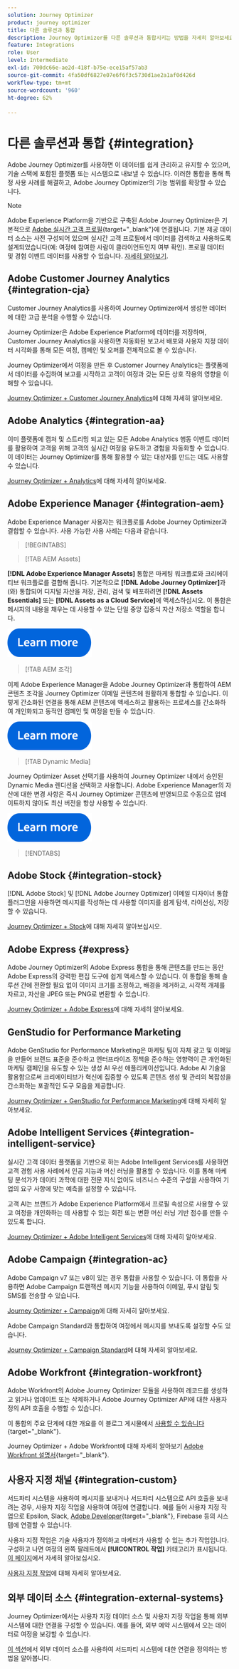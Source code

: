 ```yaml
---
solution: Journey Optimizer
product: journey optimizer
title: 다른 솔루션과 통합
description: Journey Optimizer를 다른 솔루션과 통합시키는 방법을 자세히 알아보세요.
feature: Integrations
role: User
level: Intermediate
exl-id: 700dc66e-ae2d-418f-b75e-ece15af57ab3
source-git-commit: 4fa50df6827e07e6f6f3c5730d1ae2a1af0d426d
workflow-type: tm+mt
source-wordcount: '960'
ht-degree: 62%

---
```


# 다른 솔루션과 통합 {#integration}

Adobe Journey Optimizer를 사용하면 이 데이터를 쉽게 관리하고 유지할 수 있으며, 기술 스택에 포함된 플랫폼 또는 시스템으로 내보낼 수 있습니다. 이러한 통합을 통해 특정 사용 사례를 해결하고, Adobe Journey Optimizer의 기능 범위를 확장할 수 있습니다.

>[!NOTE]
>
> Adobe Experience Platform을 기반으로 구축된 Adobe Journey Optimizer은 기본적으로 [Adobe 실시간 고객 프로필](https://experienceleague.adobe.com/docs/experience-platform/profile/home.html?lang=ko){target="_blank"}에 연결됩니다. 기본 제공 데이터 소스는 사전 구성되어 있으며 실시간 고객 프로필에서 데이터를 검색하고 사용하도록 설계되었습니다(예: 여정에 참여한 사람이 클라이언트인지 여부 확인). 프로필 데이터 및 경험 이벤트 데이터를 사용할 수 있습니다. [자세히 알아보기](../datasource/adobe-experience-platform-data-source.md).


## Adobe Customer Journey Analytics {#integration-cja}

Customer Journey Analytics를 사용하여 Journey Optimizer에서 생성한 데이터에 대한 고급 분석을 수행할 수 있습니다.

Journey Optimizer은 Adobe Experience Platform에 데이터를 저장하며, Customer Journey Analytics을 사용하면 자동화된 보고서 배포와 사용자 지정 데이터 시각화를 통해 모든 여정, 캠페인 및 오퍼를 전체적으로 볼 수 있습니다.

Journey Optimizer에서 여정을 만든 후 Customer Journey Analytics는 플랫폼에서 데이터를 수집하여 보고를 시작하고 고객이 여정과 갖는 모든 상호 작용의 영향을 이해할 수 있습니다.

[Journey Optimizer + Customer Journey Analytics](../reports/cja-ajo.md)에 대해 자세히 알아보세요.

## Adobe Analytics {#integration-aa}

이미 플랫폼에 캡처 및 스트리밍 되고 있는 모든 Adobe Analytics 행동 이벤트 데이터를 활용하여 고객을 위해 고객의 실시간 여정을 유도하고 경험을 자동화할 수 있습니다. 이 데이터는 Journey Optimizer를 통해 활용할 수 있는 대상자를 만드는 데도 사용할 수 있습니다.

[Journey Optimizer + Analytics](../event/about-analytics.md)에 대해 자세히 알아보세요.

## Adobe Experience Manager {#integration-aem}

Adobe Experience Manager 사용자는 워크플로를 Adobe Journey Optimizer과 결합할 수 있습니다. 사용 가능한 사용 사례는 다음과 같습니다.


>[!BEGINTABS]

>[!TAB AEM Assets]

**[!DNL Adobe Experience Manager Assets]** 통합은 마케팅 워크플로와 크리에이티브 워크플로를 결합해 줍니다. 기본적으로 **[!DNL Adobe Journey Optimizer]**&#x200B;과(와) 통합되어 디지털 자산을 저장, 관리, 검색 및 배포하려면 **[!DNL Assets Essentials]** 또는 **[!DNL Assets as a Cloud Service]**&#x200B;에 액세스하십시오. 이 통합은 메시지의 내용을 채우는 데 사용할 수 있는 단일 중앙 집중식 자산 저장소 역할을 합니다.

[![자세히 알아보기](../assets/do-not-localize/learn-more-button.svg)](../integrations/assets.md)

<!--
>[!TAB AEM Templates]

With Adobe Journey Optimizer, you can create custom-tailored messages through Adobe Experience Manager sites. Start by designing your templates using Adobe Experience Manager's content sources, then send them to Adobe Journey Optimizer. Once shared, these templates can be accessed in Adobe Journey Optimizer's Email Designer, simplifying the process of crafting and sending messages to your desired audience.

[![learn more](../assets/do-not-localize/learn-more-button.svg)](../integrations/aem-templates.md)

-->

>[!TAB AEM 조각]

이제 Adobe Experience Manager을 Adobe Journey Optimizer과 통합하여 AEM 콘텐츠 조각을 Journey Optimizer 이메일 콘텐츠에 원활하게 통합할 수 있습니다. 이렇게 간소화된 연결을 통해 AEM 콘텐츠에 액세스하고 활용하는 프로세스를 간소화하여 개인화되고 동적인 캠페인 및 여정을 만들 수 있습니다.

[![자세히 알아보기](../assets/do-not-localize/learn-more-button.svg)](../integrations/aem-fragments.md)

>[!TAB Dynamic Media]

Journey Optimizer Asset 선택기를 사용하여 Journey Optimizer 내에서 승인된 Dynamic Media 렌디션을 선택하고 사용합니다. Adobe Experience Manager의 자산에 대한 변경 사항은 즉시 Journey Optimizer 콘텐츠에 반영되므로 수동으로 업데이트하지 않아도 최신 버전을 항상 사용할 수 있습니다.

[![자세히 알아보기](../assets/do-not-localize/learn-more-button.svg)](../integrations/aem-dynamic.md)


>[!ENDTABS]



## Adobe Stock {#integration-stock}

[!DNL Adobe Stock] 및 [!DNL Adobe Journey Optimizer] 이메일 디자이너 통합 플러그인을 사용하면 메시지를 작성하는 데 사용할 이미지를 쉽게 탐색, 라이선싱, 저장할 수 있습니다.

[Journey Optimizer + Stock](../integrations/stock.md)에 대해 자세히 알아보십시오.

## Adobe Express {#express}

Adobe Journey Optimizer의 Adobe Express 통합을 통해 콘텐츠를 만드는 동안 Adobe Express의 강력한 편집 도구에 쉽게 액세스할 수 있습니다. 이 통합을 통해 솔루션 간에 전환할 필요 없이 이미지 크기를 조정하고, 배경을 제거하고, 시각적 개체를 자르고, 자산을 JPEG 또는 PNG로 변환할 수 있습니다.

[Journey Optimizer + Adobe Express](../integrations/express.md)에 대해 자세히 알아보세요.

## GenStudio for Performance Marketing

Adobe GenStudio for Performance Marketing은 마케팅 팀이 자체 광고 및 이메일을 만들어 브랜드 표준을 준수하고 엔터프라이즈 정책을 준수하는 영향력이 큰 개인화된 마케팅 캠페인을 유도할 수 있는 생성 AI 우선 애플리케이션입니다. Adobe AI 기술을 활용함으로써 크리에이티브가 혁신에 집중할 수 있도록 콘텐츠 생성 및 관리의 복잡성을 간소화하는 포괄적인 도구 모음을 제공합니다.

[Journey Optimizer + GenStudio for Performance Marketing](../integrations/genstudio.md)에 대해 자세히 알아보세요.


## Adobe Intelligent Services {#integration-intelligent-service}

실시간 고객 데이터 플랫폼을 기반으로 하는 Adobe Intelligent Services를 사용하면 고객 경험 사용 사례에서 인공 지능과 머신 러닝을 활용할 수 있습니다. 이를 통해 마케팅 분석가가 데이터 과학에 대한 전문 지식 없이도 비즈니스 수준의 구성을 사용하여 기업의 요구 사항에 맞는 예측을 설정할 수 있습니다.

고객 AI는 브랜드가 Adobe Experience Platform에서 프로필 속성으로 사용할 수 있고 여정을 개인화하는 데 사용할 수 있는 회전 또는 변환 머신 러닝 기반 점수를 만들 수 있도록 합니다.

[Journey Optimizer + Adobe Intelligent Services](../building-journeys/ai-services-overview.md)에 대해 자세히 알아보세요.


## Adobe Campaign {#integration-ac}

Adobe Campaign v7 또는 v8이 있는 경우 통합을 사용할 수 있습니다. 이 통합을 사용하면 Adobe Campaign 트랜잭션 메시지 기능을 사용하여 이메일, 푸시 알림 및 SMS를 전송할 수 있습니다.

[Journey Optimizer + Campaign](../building-journeys/ajo-ac.md)에 대해 자세히 알아보세요.

Adobe Campaign Standard과 통합하여 여정에서 메시지를 보내도록 설정할 수도 있습니다.

[Journey Optimizer + Campaign Standard](../building-journeys/using-adobe-campaign-standard.md)에 대해 자세히 알아보세요.


## Adobe Workfront {#integration-workfront}

Adobe Workfront의 Adobe Journey Optimizer 모듈을 사용하여 레코드를 생성하고 읽거나 업데이트 또는 삭제하거나 Adobe Journey Optimizer API에 대한 사용자 정의 API 호출을 수행할 수 있습니다.

이 통합의 주요 단계에 대한 개요를 이 블로그 게시물에서 [사용할 수 있습니다](https://experienceleaguecommunities.adobe.com/t5/journey-optimizer-blogs/accelerating-go-to-market-how-workfront-workfront-fusion-aep-and/ba-p/653685){target="_blank"}.

Journey Optimizer + Adobe Workfront에 대해 자세히 알아보기 [Adobe Workfront 설명서](https://experienceleague.adobe.com/docs/workfront/using/adobe-workfront-fusion/fusion-apps-and-modules/adobe-journey-optimizer-modules.html?lang=ko){target="_blank"}.

## 사용자 지정 채널 {#integration-custom}

서드파티 시스템을 사용하여 메시지를 보내거나 서드파티 시스템으로 API 호출을 보내려는 경우, 사용자 지정 작업을 사용하여 여정에 연결합니다. 예를 들어 사용자 지정 작업으로 Epsilon, Slack, [Adobe Developer](https://developer.adobe.com){target="_blank"}, Firebase 등의 시스템에 연결할 수 있습니다.

사용자 지정 작업은 기술 사용자가 정의하고 마케터가 사용할 수 있는 추가 작업입니다. 구성하고 나면 여정의 왼쪽 팔레트에서 **[!UICONTROL 작업]** 카테고리가 표시됩니다. [이 페이지](../building-journeys/about-journey-activities.md#action-activities)에서 자세히 알아보십시오.

[사용자 지정 작업](../action/about-custom-action-configuration.md)에 대해 자세히 알아보세요.

## 외부 데이터 소스 {#integration-external-systems}

Journey Optimizer에서는 사용자 지정 데이터 소스 및 사용자 지정 작업을 통해 외부 시스템에 대한 연결을 구성할 수 있습니다. 예를 들어, 외부 예약 시스템에서 오는 데이터로 여정을 보강할 수 있습니다.

[이 섹션](../datasource/external-data-sources.md)에서 외부 데이터 소스를 사용하여 서드파티 시스템에 대한 연결을 정의하는 방법을 알아봅니다.
